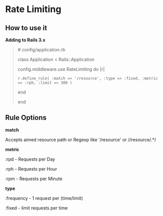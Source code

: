 Rate Limiting
===============


How to use it
----------------

**Adding to Rails 3.x**

> \# config/application.rb
>
> class Application < Rails::Application
>
>   config.middleware.use RateLimiting do |r|
>
>     r.define_rule( :match => '/resource', :type => :fixed, :metric => :rph, :limit => 300 )
>
>   end
>
> end

Rule Options
----------------

**match**

Accepts aimed resource path or Regexp like '/resource' or /\/resource/.*/

**metric**

:rpd  -  Requests per Day

:rph  -  Requests per Hour

:rpm  -  Requests per Minute

**type**

:frequency  -  1 request per (time/limit)

:fixed - limit requests per time



